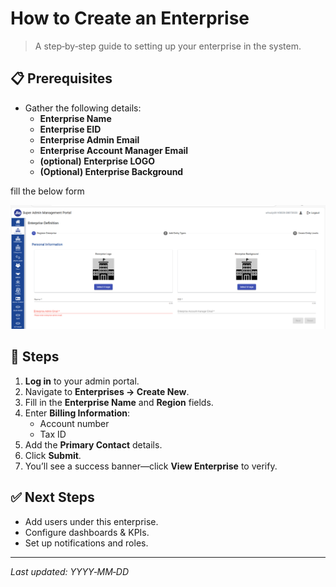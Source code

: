 # How to Create an Enterprise

> A step‑by‑step guide to setting up your enterprise in the system.

## 📋 Prerequisites

- Gather the following details:
  - **Enterprise Name**
  - **Enterprise EID**
  - **Enterprise Admin Email**
  - **Enterprise Account Manager Email**
  - **(optional) Enterprise LOGO**
  - **(Optional) Enterprise Background**
 
 fill the below form

 ![Enterprise creation form](../assets/ecf.png)

## 🚀 Steps

1. **Log in** to your admin portal.
2. Navigate to **Enterprises → Create New**.
3. Fill in the **Enterprise Name** and **Region** fields.
4. Enter **Billing Information**:
   - Account number
   - Tax ID
5. Add the **Primary Contact** details.
6. Click **Submit**.
7. You’ll see a success banner—click **View Enterprise** to verify.

## ✅ Next Steps
- Add users under this enterprise.
- Configure dashboards & KPIs.
- Set up notifications and roles.

---
*Last updated: YYYY‑MM‑DD*